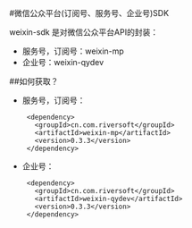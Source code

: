 #微信公众平台(订阅号、服务号、企业号)SDK

weixin-sdk 是对微信公众平台API的封装：

 - 服务号，订阅号：weixin-mp
 - 企业号：weixin-qydev

##如何获取？

 - 服务号，订阅号：

		<dependency>
	      <groupId>cn.com.riversoft</groupId>
	      <artifactId>weixin-mp</artifactId>
	      <version>0.3.3</version>
	    </dependency>

 - 企业号：
 
	    <dependency>
	      <groupId>cn.com.riversoft</groupId>
	      <artifactId>weixin-qydev</artifactId>
	      <version>0.3.3</version>
	    </dependency>

	